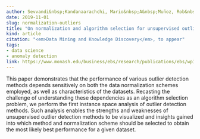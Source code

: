 ```yaml
---
author: Sevvandi&nbsp;Kandanaarachchi, Mario&nbsp;A&nbsp;Muñoz, Rob&nbsp;J&nbsp;Hyndman and&nbsp;Kate&nbsp;Smith-Miles
date: 2019-11-01
slug: normalization-outliers
title: "On normalization and algorithm selection for unsupervised outlier detection"
kind: article
citation: "<em>Data Mining and Knowledge Discovery</em>, to appear"
tags:
- data science
- anomaly detection
link: https://www.monash.edu/business/ebs/research/publications/ebs/wp16-2018.pdf
---
```


This paper demonstrates that the performance of various outlier detection methods depends sensitively on both the data normalization schemes employed, as well as characteristics of the datasets. Recasting the challenge of understanding these dependencies as an algorithm selection problem, we perform the first instance space analysis of outlier detection methods. Such analysis enables the strengths and weaknesses of unsupervised outlier detection methods to be visualized and insights gained into which method and normalization scheme should be selected to obtain the most likely best performance for a given dataset.
